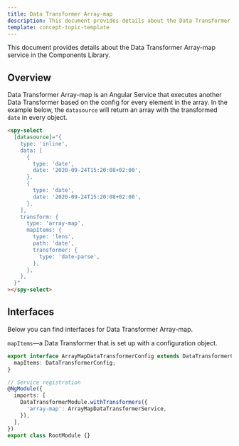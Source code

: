 ```yaml
---
title: Data Transformer Array-map
description: This document provides details about the Data Transformer Array-map service in the Components Library.
template: concept-topic-template
---
```


This document provides details about the Data Transformer Array-map service in the Components Library.

## Overview

Data Transformer Array-map is an Angular Service that executes another Data Transformer based on the config for every element in the array.
In the example below, the `datasource` will return an array with the transformed `date` in every object.

```html
<spy-select
  [datasource]="{
    type: 'inline',
    data: [
      {
        type: 'date',
        date: '2020-09-24T15:20:08+02:00',
      },
      {
        type: 'date',
        date: '2020-09-24T15:20:08+02:00',
      },
    ],
    transform: {
      type: 'array-map',
      mapItems: {
        type: 'lens',
        path: 'date',
        transformer: {
          type: 'date-parse',
        },
      },
    },
  }"
></spy-select>
```

## Interfaces

Below you can find interfaces for Data Transformer Array-map.

`mapItems`—a Data Transformer that is set up with a configuration object.

```ts
export interface ArrayMapDataTransformerConfig extends DataTransformerConfig {
  mapItems: DataTransformerConfig;
}

// Service registration
@NgModule({
  imports: [
    DataTransformerModule.withTransformers({
      'array-map': ArrayMapDataTransformerService,
    }),
  ],
})
export class RootModule {}
```

